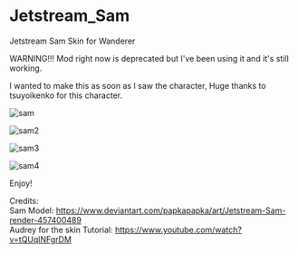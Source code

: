# Jetstream_Sam
Jetstream Sam Skin for Wanderer

WARNING!!! Mod right now is deprecated but I've been using it and it's still working.

I wanted to make this as soon as I saw the character, Huge thanks to tsuyoikenko for this character.

![sam](https://github.com/user-attachments/assets/00fea28d-0fd9-4f9e-84ce-b582078a4f04)

![sam2](https://github.com/user-attachments/assets/9ee0e0e3-5db9-45e0-9f85-f59d0672ec16)

![sam3](https://github.com/user-attachments/assets/8777f10d-1683-492a-a887-c527d2fb2849)

![sam4](https://github.com/user-attachments/assets/010ac68f-56be-4a35-87df-2a68b584a8f6)

Enjoy!

Credits: <br />
Sam Model: https://www.deviantart.com/papkapapka/art/Jetstream-Sam-render-457400489 <br />
Audrey for the skin Tutorial: https://www.youtube.com/watch?v=tQUqlNFgrDM <br />
